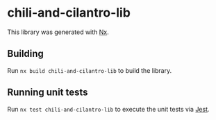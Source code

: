 # chili-and-cilantro-lib

This library was generated with [Nx](https://nx.dev).

## Building

Run `nx build chili-and-cilantro-lib` to build the library.

## Running unit tests

Run `nx test chili-and-cilantro-lib` to execute the unit tests via [Jest](https://jestjs.io).
